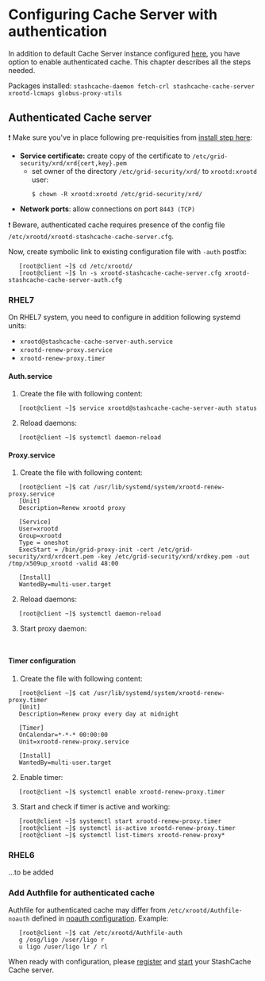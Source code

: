 # Configuring Cache Server with authentication

In addition to default Cache Server instance configured [here](configure-cache.md), you have option to enable authenticated cache. This chapter describes all the steps needed. 

Packages installed: `stashcache-daemon fetch-crl stashcache-cache-server xrootd-lcmaps globus-proxy-utils`

## Authenticated Cache server

:heavy_exclamation_mark: Make sure you've in place following pre-requisities from [install step here](install.md):
* __Service certificate:__ create copy of the certificate to `/etc/grid-security/xrd/xrd{cert,key}.pem`
   * set owner of the directory `/etc/grid-security/xrd/` to `xrootd:xrootd` user:
      ```
      $ chown -R xrootd:xrootd /etc/grid-security/xrd/
      ```
* __Network ports__: allow connections on port `8443 (TCP)` 

:heavy_exclamation_mark: Beware, authenticated cache requires presence of the config file `/etc/xrootd/xrootd-stashcache-cache-server.cfg`. 

Now, create symbolic link to existing configuration file with `-auth` postfix:
```
   [root@client ~]$ cd /etc/xrootd/
   [root@client ~]$ ln -s xrootd-stashcache-cache-server.cfg xrootd-stashcache-cache-server-auth.cfg
```

### RHEL7

On RHEL7 system, you need to configure in addition following systemd units:
* `xrootd@stashcache-cache-server-auth.service`
* `xrootd-renew-proxy.service`
* `xrootd-renew-proxy.timer`

#### Auth.service
1. Create the file with following content:
```
   [root@client ~]$ service xrootd@stashcache-cache-server-auth status
```

2. Reload daemons:
```
   [root@client ~]$ systemctl daemon-reload
```

#### Proxy.service
1. Create the file with following content:
```
   [root@client ~]$ cat /usr/lib/systemd/system/xrootd-renew-proxy.service
   [Unit]
   Description=Renew xrootd proxy

   [Service]
   User=xrootd
   Group=xrootd
   Type = oneshot
   ExecStart = /bin/grid-proxy-init -cert /etc/grid-security/xrd/xrdcert.pem -key /etc/grid-security/xrd/xrdkey.pem -out /tmp/x509up_xrootd -valid 48:00

   [Install]
   WantedBy=multi-user.target
```

2. Reload daemons:
```
   [root@client ~]$ systemctl daemon-reload
```

3. Start proxy daemon:
```
   
```

#### Timer configuration
1. Create the file with following content:
```
   [root@client ~]$ cat /usr/lib/systemd/system/xrootd-renew-proxy.timer
   [Unit]
   Description=Renew proxy every day at midnight
   
   [Timer]
   OnCalendar=*-*-* 00:00:00
   Unit=xrootd-renew-proxy.service
   
   [Install]
   WantedBy=multi-user.target
```

2. Enable timer:
```
   [root@client ~]$ systemctl enable xrootd-renew-proxy.timer
```

3. Start and check if timer is active and working:
```
   [root@client ~]$ systemctl start xrootd-renew-proxy.timer
   [root@client ~]$ systemctl is-active xrootd-renew-proxy.timer
   [root@client ~]$ systemctl list-timers xrootd-renew-proxy*
```

### RHEL6
...to be added

### Add Authfile for authenticated cache
Authfile for authenticated cache may differ from `/etc/xrootd/Authfile-noauth` defined in [noauth configuration](configure-cache.md). Example:
```
   [root@client ~]$ cat /etc/xrootd/Authfile-auth 
   g /osg/ligo /user/ligo r
   u ligo /user/ligo lr / rl
```

When ready with configuration, please [register](../ops/register.md) and [start](../ops/start.md) your StashCache Cache server.
